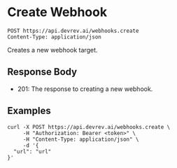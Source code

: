 # Create Webhook

```http
POST https://api.devrev.ai/webhooks.create
Content-Type: application/json
```

Creates a new webhook target.



## Response Body

- 201: The response to creating a new webhook.

## Examples

```shell
curl -X POST https://api.devrev.ai/webhooks.create \
     -H "Authorization: Bearer <token>" \
     -H "Content-Type: application/json" \
     -d '{
  "url": "url"
}'
```